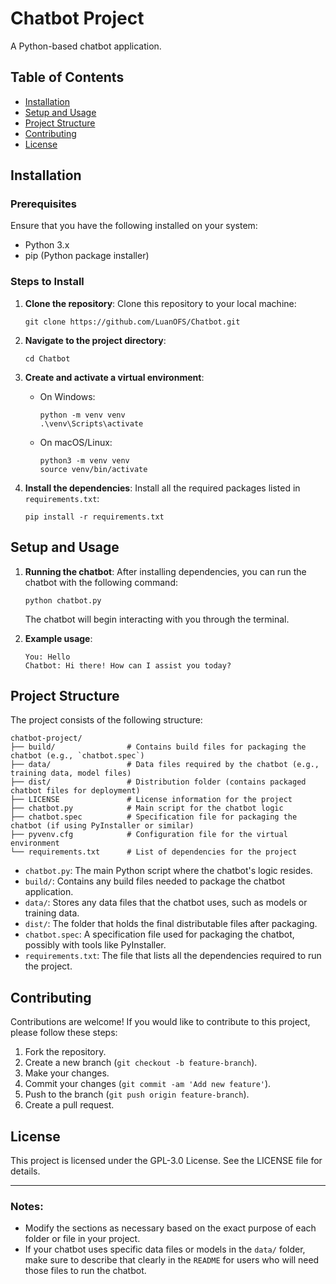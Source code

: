 

# Chatbot Project

A Python-based chatbot application. 

## Table of Contents
- [Installation](#installation)
- [Setup and Usage](#setup-and-usage)
- [Project Structure](#project-structure)
- [Contributing](#contributing)
- [License](#license)

## Installation

### Prerequisites
Ensure that you have the following installed on your system:
- Python 3.x
- pip (Python package installer)

### Steps to Install

1. **Clone the repository**:
   Clone this repository to your local machine:
   ```
   git clone https://github.com/LuanOFS/Chatbot.git
   ```

2. **Navigate to the project directory**:
   ```
   cd Chatbot
   ```

3. **Create and activate a virtual environment**:

   - On Windows:
     ```
     python -m venv venv
     .\venv\Scripts\activate
     ```

   - On macOS/Linux:
     ```
     python3 -m venv venv
     source venv/bin/activate
     ```

4. **Install the dependencies**:
   Install all the required packages listed in `requirements.txt`:
   ```
   pip install -r requirements.txt
   ```

## Setup and Usage

1. **Running the chatbot**:
   After installing dependencies, you can run the chatbot with the following command:
   ```
   python chatbot.py
   ```

   The chatbot will begin interacting with you through the terminal.

2. **Example usage**:
   ```
   You: Hello
   Chatbot: Hi there! How can I assist you today?
   ```

## Project Structure

The project consists of the following structure:

```
chatbot-project/
├── build/                # Contains build files for packaging the chatbot (e.g., `chatbot.spec`)
├── data/                 # Data files required by the chatbot (e.g., training data, model files)
├── dist/                 # Distribution folder (contains packaged chatbot files for deployment)
├── LICENSE               # License information for the project
├── chatbot.py            # Main script for the chatbot logic
├── chatbot.spec          # Specification file for packaging the chatbot (if using PyInstaller or similar)
├── pyvenv.cfg            # Configuration file for the virtual environment
└── requirements.txt      # List of dependencies for the project
```

- `chatbot.py`: The main Python script where the chatbot's logic resides.
- `build/`: Contains any build files needed to package the chatbot application.
- `data/`: Stores any data files that the chatbot uses, such as models or training data.
- `dist/`: The folder that holds the final distributable files after packaging.
- `chatbot.spec`: A specification file used for packaging the chatbot, possibly with tools like PyInstaller.
- `requirements.txt`: The file that lists all the dependencies required to run the project.

## Contributing

Contributions are welcome! If you would like to contribute to this project, please follow these steps:

1. Fork the repository.
2. Create a new branch (`git checkout -b feature-branch`).
3. Make your changes.
4. Commit your changes (`git commit -am 'Add new feature'`).
5. Push to the branch (`git push origin feature-branch`).
6. Create a pull request.

## License

This project is licensed under the GPL-3.0 License. See the LICENSE file for details.

---

### Notes:
- Modify the sections as necessary based on the exact purpose of each folder or file in your project.
- If your chatbot uses specific data files or models in the `data/` folder, make sure to describe that clearly in the `README` for users who will need those files to run the chatbot.
